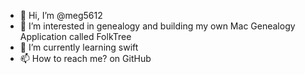 - 👋 Hi, I’m @meg5612
- 👀 I’m interested in genealogy and building my own Mac Genealogy Application called FolkTree
- 🌱 I’m currently learning swift
- 📫 How to reach me? on GitHub

<!---
meg5612/meg5612 is a ✨ special ✨ repository because its `README.md` (this file) appears on your GitHub profile.
You can click the Preview link to take a look at your changes.
--->
